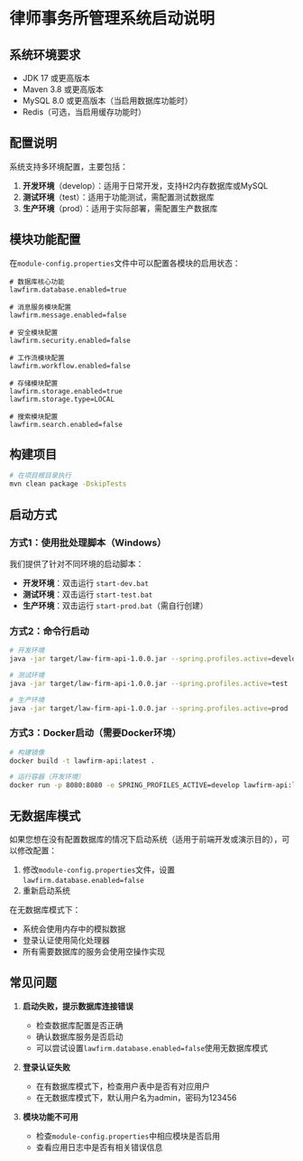 # 律师事务所管理系统启动说明

## 系统环境要求

- JDK 17 或更高版本
- Maven 3.8 或更高版本
- MySQL 8.0 或更高版本（当启用数据库功能时）
- Redis（可选，当启用缓存功能时）

## 配置说明

系统支持多环境配置，主要包括：

1. **开发环境**（develop）：适用于日常开发，支持H2内存数据库或MySQL
2. **测试环境**（test）：适用于功能测试，需配置测试数据库
3. **生产环境**（prod）：适用于实际部署，需配置生产数据库

## 模块功能配置

在`module-config.properties`文件中可以配置各模块的启用状态：

```properties
# 数据库核心功能
lawfirm.database.enabled=true

# 消息服务模块配置
lawfirm.message.enabled=false

# 安全模块配置
lawfirm.security.enabled=false

# 工作流模块配置
lawfirm.workflow.enabled=false

# 存储模块配置
lawfirm.storage.enabled=true
lawfirm.storage.type=LOCAL

# 搜索模块配置
lawfirm.search.enabled=false
```

## 构建项目

```bash
# 在项目根目录执行
mvn clean package -DskipTests
```

## 启动方式

### 方式1：使用批处理脚本（Windows）

我们提供了针对不同环境的启动脚本：

- **开发环境**：双击运行 `start-dev.bat`
- **测试环境**：双击运行 `start-test.bat`
- **生产环境**：双击运行 `start-prod.bat`（需自行创建）

### 方式2：命令行启动

```bash
# 开发环境
java -jar target/law-firm-api-1.0.0.jar --spring.profiles.active=develop

# 测试环境
java -jar target/law-firm-api-1.0.0.jar --spring.profiles.active=test

# 生产环境
java -jar target/law-firm-api-1.0.0.jar --spring.profiles.active=prod
```

### 方式3：Docker启动（需要Docker环境）

```bash
# 构建镜像
docker build -t lawfirm-api:latest .

# 运行容器（开发环境）
docker run -p 8080:8080 -e SPRING_PROFILES_ACTIVE=develop lawfirm-api:latest
```

## 无数据库模式

如果您想在没有配置数据库的情况下启动系统（适用于前端开发或演示目的），可以修改配置：

1. 修改`module-config.properties`文件，设置`lawfirm.database.enabled=false`
2. 重新启动系统

在无数据库模式下：
- 系统会使用内存中的模拟数据
- 登录认证使用简化处理器
- 所有需要数据库的服务会使用空操作实现

## 常见问题

1. **启动失败，提示数据库连接错误**
   - 检查数据库配置是否正确
   - 确认数据库服务是否启动
   - 可以尝试设置`lawfirm.database.enabled=false`使用无数据库模式

2. **登录认证失败**
   - 在有数据库模式下，检查用户表中是否有对应用户
   - 在无数据库模式下，默认用户名为admin，密码为123456

3. **模块功能不可用**
   - 检查`module-config.properties`中相应模块是否启用
   - 查看应用日志中是否有相关错误信息 